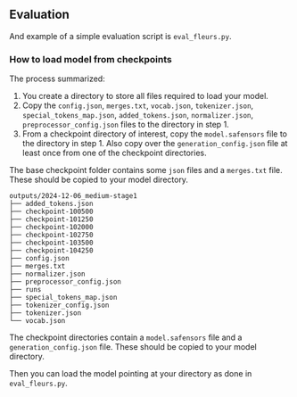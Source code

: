 ## Evaluation

And example of a simple evaluation script is `eval_fleurs.py`.

### How to load model from checkpoints

The process summarized:

1. You create a directory to store all files required to load your model.
2. Copy the `config.json`, `merges.txt`, `vocab.json`, `tokenizer.json`, `special_tokens_map.json`, `added_tokens.json`, `normalizer.json`, `preprocessor_config.json` files to the directory in step 1.
3. From a checkpoint directory of interest, copy the `model.safensors` file to the directory in step 1. Also copy over the `generation_config.json` file at least once from one of the checkpoint directories.

The base checkpoint folder contains some `json` files and a `merges.txt` file. These should be copied to your model directory.

```
outputs/2024-12-06_medium-stage1
├── added_tokens.json
├── checkpoint-100500
├── checkpoint-101250
├── checkpoint-102000
├── checkpoint-102750
├── checkpoint-103500
├── checkpoint-104250
├── config.json
├── merges.txt
├── normalizer.json
├── preprocessor_config.json
├── runs
├── special_tokens_map.json
├── tokenizer_config.json
├── tokenizer.json
└── vocab.json
```

The checkpoint directories contain a `model.safensors` file and a `generation_config.json` file. These should be copied to your model directory.

Then you can load the model pointing at your directory as done in `eval_fleurs.py`. 